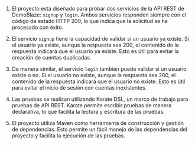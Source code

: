 1. El proyecto está diseñado para probar dos servicios de la API REST de DemoBlaze: `signup` y `login`. Ambos servicios responden siempre con el código de estado HTTP 200, lo que indica que la solicitud se ha procesado con éxito.

2. El servicio `signup` tiene la capacidad de validar si un usuario ya existe. Si el usuario ya existe, aunque la respuesta sea 200, el contenido de la respuesta indicará que el usuario ya existe. Esto es útil para evitar la creación de cuentas duplicadas.

3. De manera similar, el servicio `login` también puede validar si un usuario existe o no. Si el usuario no existe, aunque la respuesta sea 200, el contenido de la respuesta indicará que el usuario no existe. Esto es útil para evitar el inicio de sesión con cuentas inexistentes.

4. Las pruebas se realizan utilizando Karate DSL, un marco de trabajo para pruebas de API REST. Karate permite escribir pruebas de manera declarativa, lo que facilita la lectura y escritura de las pruebas.

5. El proyecto utiliza Maven como herramienta de construcción y gestión de dependencias. Esto permite un fácil manejo de las dependencias del proyecto y facilita la ejecución de las pruebas.